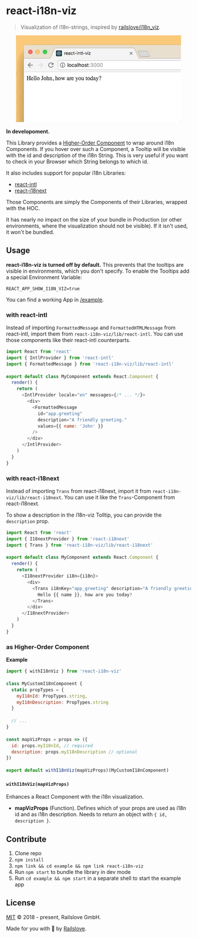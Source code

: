 # react-i18n-viz

> Visualization of i18n-strings, inspired by [railslove/i18n_viz](https://github.com/railslove/i18n_viz).

<p align="center">
  <img src=".github/demo.gif" width="450" height="236" />
</p>

**In developoment.**

This Library provides a [Higher-Order Component](https://reactjs.org/docs/higher-order-components.html) to wrap around i18n Components. If you hover over such a Component, a Tooltip will be visible with the id and description of the i18n String. This is very useful if you want to check in your Browser which String belongs to which id.

It also includes support for popular i18n Libraries:

* [react-intl](https://github.com/yahoo/react-intl)
* [react-i18next](https://github.com/i18next/react-i18next)

Those Components are simply the Components of their Libraries, wrapped with the HOC.

It has nearly no impact on the size of your bundle in Production (or other environments, where the visualization should not be visible). If it isn't used, it won't be bundled.

## Usage

**react-i18n-viz is turned off by default.** This prevents that the tooltips are visible in environments, which you don't specify. To enable the Tooltips add a special Environment Variable:

```
REACT_APP_SHOW_I18N_VIZ=true
```

You can find a working App in [/example](example).

### with react-intl

Instead of importing `FormattedMessage` and `FormattedHTMLMessage` from react-intl, import them from `react-i18n-viz/lib/react-intl`. You can use those components like their react-intl counterparts.

```js
import React from 'react'
import { IntlProvider } from 'react-intl'
import { FormattedMessage } from 'react-i18n-viz/lib/react-intl'

export default class MyComponent extends React.Component {
  render() {
    return (
      <IntlProvider locale="en" messages={/* ... */}>
        <div>
          <FormattedMessage
            id="app.greeting"
            description="A friendly greeting."
            values={{ name: 'John' }}
          />
        </div>
      </IntlProvider>
    )
  }
}
```

### with react-i18next

Instead of importing `Trans` from react-i18next, import it from `react-i18n-viz/lib/react-i18next`. You can use it like the `Trans`-Component from react-i18next.

To show a description in the i18n-viz Tolltip, you can provide the `description` prop.

```js
import React from 'react'
import { I18nextProvider } from 'react-i18next'
import { Trans } from 'react-i18n-viz/lib/react-i18next'

export default class MyComponent extends React.Component {
  render() {
    return (
      <I18nextProvider i18n={i18n}>
        <div>
          <Trans i18nKey="app_greeting" description="A friendly greeting.">
            Hello {{ name }}, how are you today?
          </Trans>
        </div>
      </I18nextProvider>
    )
  }
}
```

### as Higher-Order Component

**Example**

```js
import { withI18nViz } from 'react-i18n-viz'

class MyCustomI18nComponent {
  static propTypes = {
    myI18nId: PropTypes.string,
    myI18nDescription: PropTypes.string
  }

  // ...
}

const mapVizProps = props => ({
  id: props.myI18nId, // required
  description: props.myI18nDescription // optional
})

export default withI18nViz(mapVizProps)(MyCustomI18nComponent)
```

#### `withI18nViz(mapVizProps)`

Enhances a React Component with the i18n visualization.

* **mapVizProps** (Function). Defines which of your props are used as i18n id and as i18n description. Needs to return an object with `{ id, description }`.

## Contribute

1.  Clone repo
2.  `npm install`
3.  `npm link && cd example && npm link react-i18n-viz`
4.  Run `npm start` to bundle the library in dev mode
5.  Run `cd example && npm start` in a separate shell to start the example app

## License

[MIT](LICENSE) © 2018 - present, Railslove GmbH.

Made for you with 💚 by [Railslove](https://www.railslove.com/).
